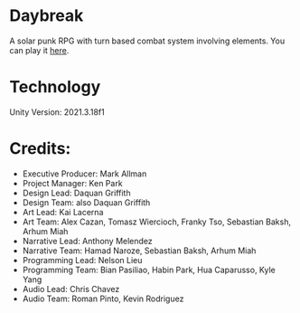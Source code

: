# Daybreak
A solar punk RPG with turn based combat system involving elements. You can play it [here](https://studioaspen.itch.io/daybreak).

# Technology
Unity Version: 2021.3.18f1

# Credits:
- Executive Producer: Mark Allman
- Project Manager: Ken Park
- Design Lead: Daquan Griffith
- Design Team: also Daquan Griffith
- Art Lead: Kai Lacerna
- Art Team: Alex Cazan, Tomasz Wiercioch, Franky Tso, Sebastian Baksh, Arhum Miah
- Narrative Lead: Anthony Melendez
- Narrative Team: Hamad Naroze, Sebastian Baksh, Arhum Miah
- Programming Lead: Nelson Lieu
- Programming Team: Bian Pasiliao, Habin Park, Hua Caparusso, Kyle Yang
- Audio Lead: Chris Chavez
- Audio Team: Roman Pinto, Kevin Rodriguez
